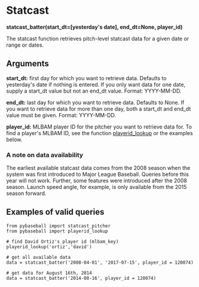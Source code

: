 # Statcast
__statcast_batter(start_dt=[yesterday's date], end_dt=None, player_id)__

The statcast function retrieves pitch-level statcast data for a given date or range or dates. 

## Arguments
__start_dt:__ first day for which you want to retrieve data. Defaults to yesterday's date if nothing is entered. If you only want data for one date, supply a start_dt value but not an end_dt value. Format: YYYY-MM-DD. 

__end_dt:__ last day for which you want to retrieve data. Defaults to None. If you want to retrieve data for more than one day, both a start_dt and end_dt value must be given. Format: YYYY-MM-DD. 

__player_id:__ MLBAM player ID for the pitcher you want to retrieve data for. To find a player's MLBAM ID, see the function [playerid_lookup](http://github.com/jldbc/pybaseball/docs/playerid_lookup.md) or the examples below. 

### A note on data availability 
The earliest available statcast data comes from the 2008 season when the system was first introduced to Major League Baseball. Queries before this year will not work. Further, some features were introduced after the 2008 season. Launch speed angle, for example, is only available from the 2015 season forward. 

## Examples of valid queries

~~~~
from pybaseball import statcast_pitcher
from pybaseball import playerid_lookup

# find David Ortiz's player id (mlbam_key)
playerid_lookup('ortiz','david')

# get all available data
data = statcast_batter('2008-04-01', '2017-07-15', player_id = 120074)

# get data for August 16th, 2014
data = statcast_batter('2014-08-16', player_id = 120074)

~~~~